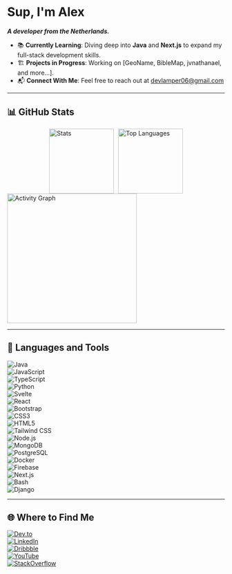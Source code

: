 # Sup, I'm Alex  
**<em>A developer from the Netherlands.</em>**

- 📚 **Currently Learning**: Diving deep into **Java** and **Next.js** to expand my full-stack development skills.  
- 🏗️ **Projects in Progress**: Working on [GeoName, BibleMap, jvnathanael, and more...].  
- 📬 **Connect With Me**: Feel free to reach out at devlamper06@gmail.com  

---

## 📊 GitHub Stats

<div style="display: flex; flex-wrap: wrap; justify-content: center; gap: 10px;">
  <img src="https://github-readme-stats.vercel.app/api?username=AlexLamper&hide_title=false&hide_rank=false&show_icons=true&include_all_commits=true&count_private=true&disable_animations=false&theme=dracula&locale=en&hide_border=false" height="150" alt="Stats" />
  <img src="https://github-readme-stats.vercel.app/api/top-langs?username=AlexLamper&locale=en&hide_title=false&layout=compact&card_width=320&langs_count=5&theme=dracula&hide_border=false" height="150" alt="Top Languages" />
</div>

<img src="https://github-readme-activity-graph.vercel.app/graph?username=AlexLamper&radius=16&theme=react&area=true&order=5" height="300" alt="Activity Graph" />

---

## 🚀 Languages and Tools

![Java](https://img.shields.io/badge/-Java-05122A?style=flat-square&logo=Java&color=282c34)  
![JavaScript](https://img.shields.io/badge/-JavaScript-05122A?style=flat-square&logo=JavaScript&color=282c34)  
![TypeScript](https://img.shields.io/badge/-TypeScript-05122A?style=flat-square&logo=TypeScript&color=282c34)  
![Python](https://img.shields.io/badge/-Python-05122A?style=flat-square&logo=Python&color=282c34)  
![Svelte](https://img.shields.io/badge/-Svelte-05122A?style=flat-square&logo=Svelte&color=282c34)  
![React](https://img.shields.io/badge/-React-05122A?style=flat-square&logo=React&color=282c34)  
![Bootstrap](https://img.shields.io/badge/-Bootstrap-05122A?style=flat-square&logo=Bootstrap&color=282c34)  
![CSS3](https://img.shields.io/badge/-CSS3-05122A?style=flat-square&logo=CSS3&color=282c34)  
![HTML5](https://img.shields.io/badge/-HTML5-05122A?style=flat-square&logo=HTML5&color=282c34)  
![Tailwind CSS](https://img.shields.io/badge/-Tailwind%20CSS-05122A?style=flat-square&logo=Tailwind-CSS&color=282c34)  
![Node.js](https://img.shields.io/badge/-Node.js-05122A?style=flat-square&logo=Node.js&color=282c34)  
![MongoDB](https://img.shields.io/badge/-MongoDB-05122A?style=flat-square&logo=MongoDB&color=282c34)  
![PostgreSQL](https://img.shields.io/badge/-PostgreSQL-05122A?style=flat-square&logo=PostgreSQL&color=282c34)  
![Docker](https://img.shields.io/badge/-Docker-05122A?style=flat-square&logo=Docker&color=282c34)  
![Firebase](https://img.shields.io/badge/-Firebase-05122A?style=flat-square&logo=Firebase&color=282c34)  
![Next.js](https://img.shields.io/badge/-Next.js-05122A?style=flat-square&logo=Next.js&color=282c34)  
![Bash](https://img.shields.io/badge/-Bash-05122A?style=flat-square&logo=Bash&color=282c34)  
![Django](https://img.shields.io/badge/-Django-05122A?style=flat-square&logo=Django&color=282c34)  

---

## 🌐 Where to Find Me

<a href="https://dev.to/alexlamper"><img src="https://img.shields.io/badge/dev.to-000000?style=for-the-badge&logo=dev.to&logoColor=white" alt="Dev.to" /></a>  
<a href="https://www.linkedin.com/in/alexlamper6"><img src="https://img.shields.io/badge/LinkedIn-0077B5?style=for-the-badge&logo=linkedin&logoColor=white" alt="LinkedIn" /></a>  
<a href="https://www.dribbble.com/alexlamper"><img src="https://img.shields.io/badge/Dribbble-EA4C89?style=for-the-badge&logo=dribbble&logoColor=white" alt="Dribbble" /></a>  
<a href="https://www.youtube.com/@AlexLamper"><img src="https://img.shields.io/badge/YouTube-FF0000?style=for-the-badge&logo=youtube&logoColor=white" alt="YouTube" /></a>  
<a href="https://stackoverflow.com/users/20912974"><img src="https://img.shields.io/badge/StackOverflow-F58025?style=for-the-badge&logo=stackoverflow&logoColor=white" alt="StackOverflow" /></a>  
